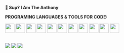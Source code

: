 
<strong>👋 Sup? I Am The Anthony</strong>

<strong>PROGRAMING LANGUAGES & TOOLS FOR CODE:</strong> 
<div style="position: center;"> 
 <img style="width: 30px; height:30px;" src="https://cdn.jsdelivr.net/gh/devicons/devicon@latest/icons/html5/html5-original.svg" /> 
 <img style="width: 30px; height:30px;" src="https://cdn.jsdelivr.net/gh/devicons/devicon@latest/icons/css3/css3-original.svg" />
 <img style="width: 30px; height:30px;" src="https://cdn.jsdelivr.net/gh/devicons/devicon@latest/icons/javascript/javascript-original.svg" /> 
 <img style="width: 30px; height:30px;" src="https://cdn.jsdelivr.net/gh/devicons/devicon@latest/icons/sass/sass-original.svg" />
 <img style="width: 30px; height:30px;" src="https://cdn.jsdelivr.net/gh/devicons/devicon@latest/icons/bootstrap/bootstrap-original-wordmark.svg" />
 <img style="width: 30px; height:30px;" src="https://cdn.jsdelivr.net/gh/devicons/devicon@latest/icons/react/react-original.svg" />
 <img style="width: 30px; height:30px;" src="https://cdn.jsdelivr.net/gh/devicons/devicon@latest/icons/typescript/typescript-original.svg" />
 <img style="width: 30px; height:30px;" src="https://cdn.jsdelivr.net/gh/devicons/devicon@latest/icons/nodejs/nodejs-original-wordmark.svg" />
 <img style="width: 30px; height:30px;" src="https://cdn.jsdelivr.net/gh/devicons/devicon@latest/icons/json/json-original.svg" />
 <img style="width: 30px; height:30px;" src="https://cdn.jsdelivr.net/gh/devicons/devicon@latest/icons/azuresqldatabase/azuresqldatabase-original.svg" />
 <img style="width: 30px; height:30px;" src="https://cdn.jsdelivr.net/gh/devicons/devicon@latest/icons/mysql/mysql-original-wordmark.svg" />
</div><br>

<img src="https://img.shields.io/badge/Visual_Studio_Code-0078D4?style=for-the-badge&logo=visual%20studio%20code&logoColor=white" /> <img src="https://img.shields.io/badge/GIT-E44C30?style=for-the-badge&logo=git&logoColor=white" /> <img src="https://img.shields.io/badge/Windows-0078D6?style=for-the-badge&logo=windows&logoColor=white"/>
